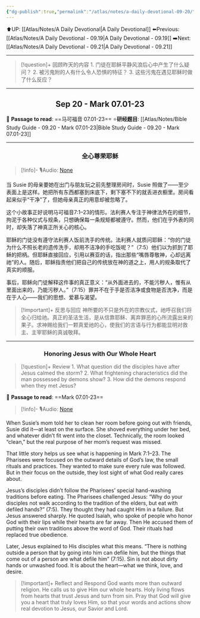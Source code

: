 ```yaml
---
{"dg-publish":true,"permalink":"/atlas/notes/a-daily-devotional-09-20/"}
---
```


 ⬆️UP: [[Atlas/Notes/A Daily Devotional\|A Daily Devotional]]
⬅️Previous: [[Atlas/Notes/A Daily Devotional - 09.19\|A Daily Devotional - 09.19]]
➡️Next: [[Atlas/Notes/A Daily Devotional - 09.21\|A Daily Devotional - 09.21]]

---

> [!question]+ 回顾昨天的内容
> 1.⁠ ⁠门徒在耶稣平静风浪后心中产生了什么疑问？
2.⁠ ⁠被污鬼附的人有什么令人恐惧的特征？
3.⁠ ⁠这些污鬼在遇见耶稣时做了什么反应？

---
## <center>Sep  20 - Mark 07.01-23</center>

📖 **Passage to read**: ==马可福音 07.01-23==
⭐**研经题目**: [[Atlas/Notes/Bible Study Guide - 09.20 - Mark 07.01-23\|Bible Study Guide - 09.20 - Mark 07.01-23]]

---
### <center>全心尊荣耶稣</center>

> [!info]- 🎙️Audio: [None]()

当 Susie 的母亲要她在出门与朋友玩之前先整理房间时，Susie 照做了——至少表面上是这样。她把所有东西都塞到床底下，剩下塞不下的就丢进衣橱里。房间看起来似乎“干净”了，但她母亲真正的用意却被忽略了。

这个小故事正好说明马可福音7:1–23的情形。法利赛人专注于神律法外在的细节，拘泥于各种仪式与规条，只想确保每一条规矩都被遵守。然而，他们在乎外表的同时，却失落了神真正所关心的核心。

耶稣的门徒没有遵守法利赛人饭前洗手的传统。法利赛人就质问耶稣：“你的门徒为什么不照长老的遗传洗手，却用不洁净的手吃饭呢？”（7:5）他们以为抓到了耶稣的把柄。但耶稣直接回应，引用以赛亚的话，指出那些“嘴唇尊敬神，心却远离祂”的人。随后，耶稣指责他们把自己的传统放在神的道之上，用人的规条取代了真实的顺服。

事后，耶稣向门徒解释这件事的真正意义：“从外面进去的，不能污秽人，惟有从里面出来的，乃能污秽人。”（7:15）罪并不在于手是否洁净或食物是否洗净，而是在于人心——我们的思想、爱慕与渴望。

> [!important]+ 反思与回应
神所要的不只是外在的宗教仪式，祂呼召我们将全心归给祂。真正的圣洁生活，是从信靠耶稣、离弃罪恶的心所流露出来的果子。求神赐给我们一颗真爱祂的心，使我们的言语与行为都能显明对救主、主宰耶稣的真诚敬拜。

---
### <center>Honoring Jesus with Our Whole Heart</center>

> [!question]+ Review
> 1.⁠ ⁠What question did the disciples have after Jesus calmed the storm?
2.⁠ ⁠What frightening characteristics did the man possessed by demons show?
3.⁠ ⁠How did the demons respond when they met Jesus?

📖 **Passage to read**: ==Mark 07.01-23==

> [!info]- 🎙️Audio: [None]()  


When Susie’s mom told her to clean her room before going out with friends, Susie did it—at least on the surface. She shoved everything under her bed, and whatever didn’t fit went into the closet. Technically, the room looked “clean,” but the real purpose of her mom’s request was missed.

That little story helps us see what is happening in Mark 7:1–23. The Pharisees were focused on the outward details of God’s law, the small rituals and practices. They wanted to make sure every rule was followed. But in their focus on the outside, they lost sight of what God really cares about.

Jesus’s disciples didn’t follow the Pharisees’ special hand-washing traditions before eating. The Pharisees challenged Jesus: “Why do your disciples not walk according to the tradition of the elders, but eat with defiled hands?” (7:5). They thought they had caught Him in a failure. But Jesus answered sharply. He quoted Isaiah, who spoke of people who honor God with their lips while their hearts are far away. Then He accused them of putting their own traditions above the word of God. Their rituals had replaced true obedience.

Later, Jesus explained to His disciples what this means. “There is nothing outside a person that by going into him can defile him, but the things that come out of a person are what defile him” (7:15). Sin is not about dirty hands or unwashed food. It is about the heart—what we think, love, and desire.

> [!important]+ Reflect and Respond
God wants more than outward religion. He calls us to give Him our whole hearts. Holy living flows from hearts that trust Jesus and turn from sin. Pray that God will give you a heart that truly loves Him, so that your words and actions show real devotion to Jesus, our Savior and Lord.
